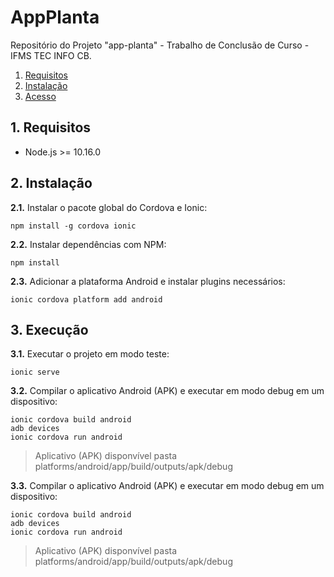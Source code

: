 # AppPlanta

Repositório do Projeto "app-planta" - Trabalho de Conclusão de Curso - IFMS TEC INFO CB.

1. [Requisitos](#1-requisitos)
2. [Instalação](#2-instalação)
3. [Acesso](#3-acesso)

## 1. Requisitos

- Node.js >= 10.16.0


## 2. Instalação

**2.1.** Instalar o pacote global do Cordova e Ionic:

    npm install -g cordova ionic


**2.2.** Instalar dependências com NPM:

    npm install

**2.3.** Adicionar a plataforma Android e instalar plugins necessários:

    ionic cordova platform add android

## 3. Execução

**3.1.** Executar o projeto em modo teste:

    ionic serve

**3.2.** Compilar o aplicativo Android (APK) e executar em modo debug em um dispositivo:

    ionic cordova build android
    adb devices
    ionic cordova run android

> Aplicativo (APK) disponvível pasta platforms/android/app/build/outputs/apk/debug

**3.3.** Compilar o aplicativo Android (APK) e executar em modo debug em um dispositivo:

    ionic cordova build android
    adb devices
    ionic cordova run android

> Aplicativo (APK) disponvível pasta platforms/android/app/build/outputs/apk/debug